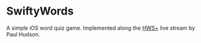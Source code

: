 # SwiftyWords

A simple iOS word quiz game.
Implemented along the [HWS+](https://www.hackingwithswift.com/plus/) live stream by Paul Hudson.
